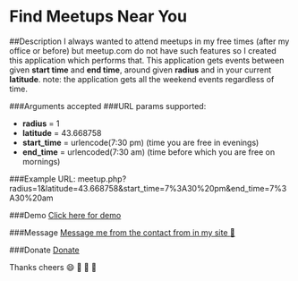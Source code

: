 # Find Meetups Near You
##Description
I always wanted to attend meetups in my free times (after my office or before) but meetup.com do not have such features so I created this application which performs that.
This application gets events between given **start time** and **end time**, around given **radius** and in your current **latitude**.
note: the application gets all the weekend events regardless of time.  

###Arguments accepted
###URL params supported:
* **radius**        = 1
* **latitude**      = 43.668758
* **start_time**    = urlencode(7:30 pm) (time you are free in evenings) 
* **end_time**      = urlencoded(7:30 am) (time before which you are free on mornings)
 
###Example URL:
meetup.php?radius=1&latitude=43.668758&start_time=7%3A30%20pm&end_time=7%3A30%20am

###Demo
[Click here for demo](http://bivek.ca/meetup.php?radius=1&latitude=43.668758&start_time=7%3A30%20pm&end_time=7%3A30%20am "Bivek.ca Meeup demo")

###Message
[Message me from the contact from in my site :love_letter:](http://bivek.ca "Bivek.ca Contact Form")

###Donate
[Donate](https://www.paypal.me/bivek/5 "Donation me")

Thanks cheers :smile: :gift_heart: :love_letter: :rose:
